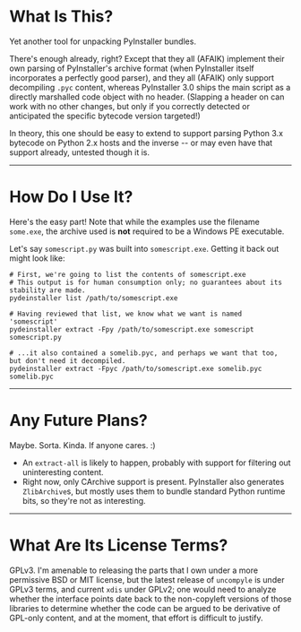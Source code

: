 What Is This?
=============

Yet another tool for unpacking PyInstaller bundles.

There's enough already, right? Except that they all (AFAIK) implement their own parsing of PyInstaller's archive format (when PyInstaller itself incorporates a perfectly good parser), and they all (AFAIK) only support decompiling `.pyc` content, whereas PyInstaller 3.0 ships the main script as a directly marshalled code object with no header. (Slapping a header on can work with no other changes, but only if you correctly detected or anticipated the specific bytecode version targeted!)

In theory, this one should be easy to extend to support parsing Python 3.x bytecode on Python 2.x hosts and the inverse -- or may even have that support already, untested though it is.

---

How Do I Use It?
================

Here's the easy part! Note that while the examples use the filename `some.exe`, the archive used is **not** required to be a Windows PE executable.

Let's say `somescript.py` was built into `somescript.exe`. Getting it back out might look like:

```
# First, we're going to list the contents of somescript.exe
# This output is for human consumption only; no guarantees about its stability are made.
pydeinstaller list /path/to/somescript.exe

# Having reviewed that list, we know what we want is named 'somescript'
pydeinstaller extract -Fpy /path/to/somescript.exe somescript somescript.py

# ...it also contained a somelib.pyc, and perhaps we want that too, but don't need it decompiled.
pydeinstaller extract -Fpyc /path/to/somescript.exe somelib.pyc somelib.pyc
```
---

Any Future Plans?
=================

Maybe. Sorta. Kinda. If anyone cares. :)

- An `extract-all` is likely to happen, probably with support for filtering out uninteresting content.
- Right now, only CArchive support is present. PyInstaller also generates `ZlibArchive`s, but mostly uses them to bundle standard Python runtime bits, so they're not as interesting.

---

What Are Its License Terms?
===========================

GPLv3. I'm amenable to releasing the parts that I own under a more permissive BSD or MIT license, but the latest release of `uncompyle` is under GPLv3 terms, and current `xdis` under GPLv2; one would need to analyze whether the interface points date back to the non-copyleft versions of those libraries to determine whether the code can be argued to be derivative of GPL-only content, and at the moment, that effort is difficult to justify.
